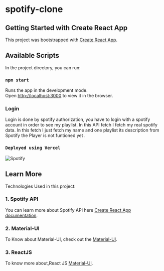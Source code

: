 
# spotify-clone

## Getting Started with Create React App

This project was bootstrapped with [Create React App](https://github.com/facebook/create-react-app).

## Available Scripts

In the project directory, you can run:

### `npm start`

Runs the app in the development mode.\
Open [http://localhost:3000](http://localhost:3000) to view it in the browser.

### Login 
Login is done by spotify authorization, you have to login with a spotify account in order to see my playlist.
In this API fetch I fetch my real spotify data. In this fetch I just fetch my name and one playlist its description from Spotify the Player is not funtioned yet .





### `Deployed using Vercel`
![Spotify](https://user-images.githubusercontent.com/20128950/131375469-27598a90-9edc-41c8-b784-124ca1175466.png)






## Learn More
Technologies Used in this project:
 ### 1. Spotify API
 You can learn more about Spotify API here [Create React App documentation](https://developer.spotify.com/documentation/).

### 2. Material-UI
To Know about Material-UI, check out the [Material-UI](https://material-ui.com/components/material-icons/).

### 3. ReactJS 
To know more about,React JS [Material-UI](https://reactjs.org/).

